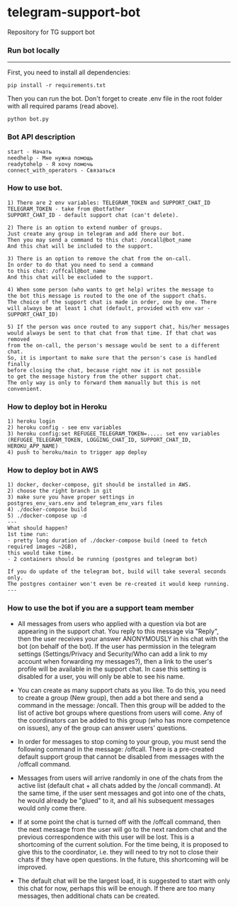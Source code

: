 # telegram-support-bot

Repository for TG support bot


### Run bot locally
___

First, you need to install all dependencies:

    pip install -r requirements.txt

Then you can run the bot. Don't forget to create .env file in the root folder with all required params (read above).

    python bot.py

### Bot API description

    start - Начать
    needhelp - Мне нужна помощь
    readytohelp - Я хочу помочь
    connect_with_operators - Связаться

### How to use bot.

    1) There are 2 env variables: TELEGRAM_TOKEN and SUPPORT_CHAT_ID
    TELEGRAM_TOKEN - take from @botfather
    SUPPORT_CHAT_ID - default support chat (can't delete).

    2) There is an option to extend number of groups.
    Just create any group in telegram and add there our bot.
    Then you may send a command to this chat: /oncall@bot_name
    And this chat will be included to the support.

    3) There is an option to remove the chat from the on-call.
    In order to do that you need to send a command 
    to this chat: /offcall@bot_name
    And this chat will be excluded to the support.

    4) When some person (who wants to get help) writes the message to
    the bot this message is routed to the one of the support chats. 
    The choice of the support chat is made in order, one by one. There
    will always be at least 1 chat (default, provided with env var - SUPPORT_CHAT_ID)

    5) If the person was once routed to any support chat, his/her messages 
    would always be sent to that chat from that time. If that chat was removed
    from the on-call, the person's message would be sent to a different chat.
    So, it is important to make sure that the person's case is handled finally 
    before closing the chat, because right now it is not possible 
    to get the message history from the other support chat. 
    The only way is only to forward them manually but this is not convenient.
    
### How to deploy bot in Heroku

    1) heroku login
    2) heroku config - see env variables
    3) heroku config:set REFUGEE_TELEGRAM_TOKEN=..... set env variables
    (REFUGEE_TELEGRAM_TOKEN, LOGGING_CHAT_ID, SUPPORT_CHAT_ID, HEROKU_APP_NAME)
    4) push to heroku/main to trigger app deploy


### How to deploy bot in AWS

    1) docker, docker-compose, git should be installed in AWS.
    2) choose the right branch in git
    3) make sure you have proper settings in 
    postgres_env_vars.env and telegram_env_vars files
    4) ./docker-compose build
    5) ./docker-compose up -d
    ---
    What should happen?
    1st time run:
    - pretty long duration of ./docker-compose build (need to fetch required images ~2GB),
    this would take time.
    - 2 containers should be running (postgres and telegram bot)
    
    If you do update of the telegram bot, build will take several seconds only.
    The postgres container won't even be re-created it would keep running.
    ---

### How to use the bot if you are a support team member


- All messages from users who applied with a question via bot are appearing in the support chat. 
You reply to this message via "Reply", then the user receives your answer ANONYMOUSLY 
in his chat with the bot (on behalf of the bot). If the user has permission in the telegram settings 
(Settings/Privacy and Security/Who can add a link to my account when forwarding my messages?), 
then a link to the user's profile will be available in the support chat. 
In case this setting is disabled for a user, you will only be able to see his name.

- You can create as many support chats as you like. 
To do this, you need to create a group (New group), then add a bot there and send 
a command in the message: /oncall. Then this group will be added to the list of 
active bot groups where questions from users will come. Any of the coordinators 
can be added to this group (who has more competence on issues), 
any of the group can answer users' questions.

- In order for messages to stop coming to your group, 
you must send the following command in the message: /offcall. 
There is a pre-created default support group that cannot be disabled 
from messages with the /offcall command.

- Messages from users will arrive randomly in one of the chats from the active list 
(default chat + all chats added by the /oncall command). 
At the same time, if the user sent messages and got into one of the chats, 
he would already be "glued" to it, and all his subsequent messages would only come there.

- If at some point the chat is turned off with the /offcall command, 
then the next message from the user will go to the next random chat 
and the previous correspondence with this user will be lost. 
This is a shortcoming of the current solution. For the time being, 
it is proposed to give this to the coordinator, i.e. 
they will need to try not to close their chats if they have open questions. 
In the future, this shortcoming will be improved.

- The default chat will be the largest load, 
it is suggested to start with only this chat for now, 
perhaps this will be enough. If there are too many messages, then additional chats can be created.